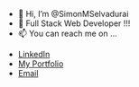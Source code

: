 - 👋 Hi, I’m @SimonMSelvadurai
- 👀 Full Stack Web Developer !!!
- 📫 You can reach me on ...
* [LinkedIn](https://www.linkedin.com/in/simon-selvadurai-850ab3117/)
* [My Portfolio](https://simonmselvadurai.github.io/Portfolio)
* [Email](mailto:mail2messi07@gmail.com) 
<!---
SimonMSelvadurai/SimonMSelvadurai is a ✨ special ✨ repository because its `README.md` (this file) appears on your GitHub profile.
You can click the Preview link to take a look at your changes.
--->
